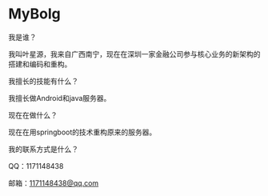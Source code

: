 # MyBolg

我是谁？

我叫叶星源，我来自广西南宁，现在在深圳一家金融公司参与核心业务的新架构的搭建和编码和重构。


我擅长的技能有什么？

我擅长做Android和java服务器。


现在在做什么？

现在在用springboot的技术重构原来的服务器。


我的联系方式是什么？

QQ：1171148438

邮箱：1171148438@qq.com
